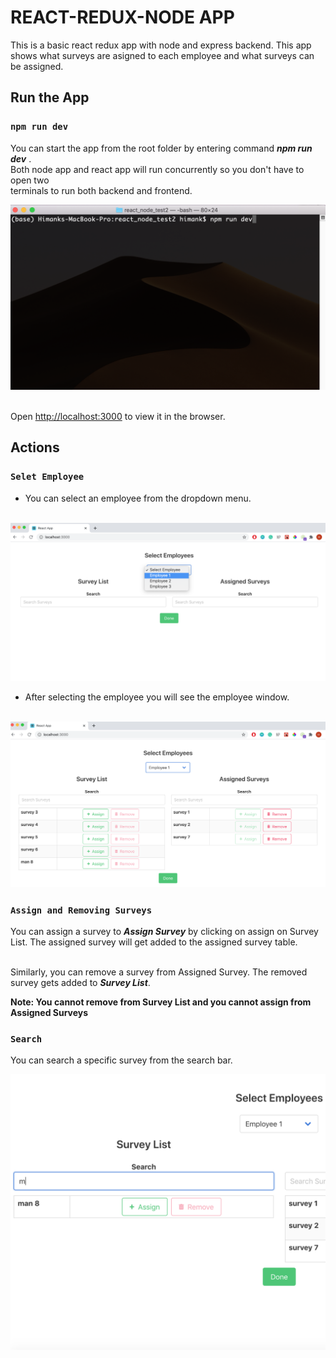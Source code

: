 # REACT-REDUX-NODE APP

This is a basic react redux app with node and express backend. This app shows what surveys are asigned to each employee and what surveys can be assigned.

## Run the App

### `npm run dev`

You can start the app from the root folder by entering command ***npm run dev***
.<br/> Both node app and react app will run concurrently so you don't have to open two<br/> terminals to run both backend and frontend.

![run command](assets/run_command.png)<br/> <br/>

Open [http://localhost:3000](http://localhost:3000) to view it in the browser.


## Actions

### `Selet Employee`

* You can select an employee from the dropdown menu.<br/><br/>

![select employee](assets/select_emp.png)

* After selecting the employee you will see the employee window. <br/><br/>

![selected employee](assets/selected.png)

### `Assign and Removing Surveys`

You can assign a survey to ***Assign Survey*** by clicking on
assign on Survey List. The assigned survey will get added to the
assigned survey table.<br/> <br/>

Similarly, you can remove a survey from Assigned Survey. The removed
survey gets added to ***Survey List***.

**Note: You cannot remove from Survey List and you cannot assign from Assigned Surveys**


### `Search`

You can search a specific survey from the search bar.

![selected employee](assets/search.png)


